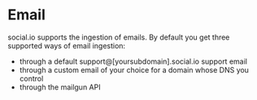 # Email

social.io supports the ingestion of emails. By default you get three supported ways of email ingestion:

* through a default support@\[yoursubdomain\].social.io support email
* through a custom email of your choice for a domain whose DNS you control
* through the mailgun API





